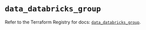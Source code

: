 # `data_databricks_group`

Refer to the Terraform Registry for docs: [`data_databricks_group`](https://registry.terraform.io/providers/databricks/databricks/1.61.0/docs/data-sources/group).
